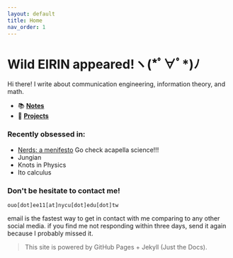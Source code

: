 ```yaml
---
layout: default
title: Home
nav_order: 1
---
```


# Wild EIRIN appeared!ヽ(\*ﾟ∀ﾟ\*)ﾉ

Hi there! I write about communication engineering, information theory, and math.

- 📚 [**Notes**](./notes)
- 🧪 [**Projects**](./projects) 


### Recently obsessed in:
- [Nerds: a menifesto](https://youtu.be/6v9-Cp1Lkw4?feature=shared) Go check acapella science!!!
- Jungian
- Knots in Physics
- Ito calculus


### Don't be hesitate to contact me!
```
ouo[dot]ee11[at]nycu[dot]edu[dot]tw
```
email is the fastest way to get in contact with me comparing to any other social media. if you find me not responding within three days, send it again because I probably missed it.
> This site is powered by GitHub Pages + Jekyll (Just the Docs).